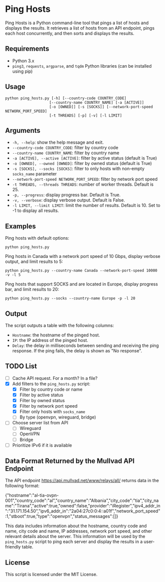 # Ping Hosts

Ping Hosts is a Python command-line tool that pings a list of hosts and displays the results. It retrieves a list of hosts from an API endpoint, pings each host concurrently, and then sorts and displays the results.

## Requirements

* Python 3.x
* `ping3`, `requests`, `argparse`, and `tqdm` Python libraries (can be installed using pip)

## Usage

```
python ping_hosts.py [-h] [--country-code COUNTRY_CODE]
                    [--country-name COUNTRY_NAME] [-a [ACTIVE]]
                    [-o [OWNED]] [-s [SOCKS]] [--network-port-speed NETWORK_PORT_SPEED]
                    [-t THREADS] [-p] [-v] [-l LIMIT]
```

## Arguments

* `-h, --help`: show the help message and exit.
* `--country-code COUNTRY_CODE`: filter by country code
* `--country-name COUNTRY_NAME`: filter by country name
* `-a [ACTIVE], --active [ACTIVE]`: filter by active status (default is True)
* `-o [OWNED], --owned [OWNED]`: filter by owned status (default is True)
* `-s [SOCKS], --socks [SOCKS]`: filter to only hosts with non-empty `socks_name` parameter
* `--network-port-speed NETWORK_PORT_SPEED`: filter by network port speed
* `-t THREADS, --threads THREADS`: number of worker threads. Default is 25.
* `-p, --progress`: display progress bar. Default is True.
* `-v, --verbose`: display verbose output. Default is False.
* `-l LIMIT, --limit LIMIT`: limit the number of results. Default is 10. Set to -1 to display all results.

## Examples

Ping hosts with default options:

```
python ping_hosts.py
```

Ping hosts in Canada with a network port speed of 10 Gbps, display verbose output, and limit results to 5:

```
python ping_hosts.py --country-name Canada --network-port-speed 10000 -v -l 5
```

Ping hosts that support SOCKS and are located in Europe, display progress bar, and limit results to 20:

```
python ping_hosts.py --socks --country-name Europe -p -l 20
```

## Output

The script outputs a table with the following columns:

* `Hostname`: the hostname of the pinged host.
* `IP`: the IP address of the pinged host.
* `Delay`: the delay in milliseconds between sending and receiving the ping response. If the ping fails, the delay is shown as "No response".

## TODO List

- [ ] Cache API request. For a month? In a file?
- [x] Add filters to the `ping_hosts.py` script:
  - [x] Filter by country code or name
  - [x] Filter by active status
  - [x] Filter by owned status
  - [x] Filter by network port speed
  - [x] Filter only hosts with `socks_name`
  - [ ] By type (openvpn, wireguard, bridge)
- [ ] Choose server list from API
  - [ ] Wireguard
  - [ ] OpenVPN
  - [ ] Bridge
- [ ] Prioritize IPv6 if it is available

## Data Format Returned by the Mullvad API Endpoint

The API endpoint https://api.mullvad.net/www/relays/all/ returns data in the following format:

{"hostname":"al-tia-ovpn-001","country_code":"al","country_name":"Albania","city_code":"tia","city_name":"Tirana","active":true,"owned":false,"provider":"iRegister","ipv4_addr_in":"31.171.154.50","ipv6_addr_in":"2a04:27c0:0:4::a01f","network_port_speed":1,"stboot":true,"type":"openvpn","status_messages":[]}

This data includes information about the hostname, country code and name, city code and name, IP addresses, network port speed, and other relevant details about the server. This information will be used by the `ping_hosts.py` script to ping each server and display the results in a user-friendly table.

## License

This script is licensed under the MIT License.
